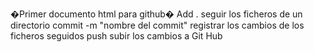 �Primer documento html para github�
Add .       seguir los ficheros de un directorio
commit -m "nombre del commit"       registrar los cambios de los ficheros seguidos
push        subir los cambios a Git Hub
